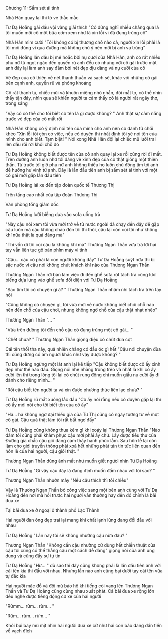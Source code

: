 




Chương 11: Sấm sét ái tình


Nhã Hân quay lại thì tỏ vẻ thắc mắc

Tư Dạ Hoằng gãi đầu vội vàng giải thích "Cô đừng nghĩ nhiều chẳng qua là tôi muốn mời cô một bữa cơm xem như là xin lỗi vì đã đụng trúng cô"

Nhã Hân mỉm cười "Tôi không có bị thương chỗ nào cả, người xin lỗi phải là tôi mới đúng vì qua đường mà không chú ý nên mới bị anh va trúng"

Tư Dạ Hoằng lần đầu bị mê hoặc bởi nụ cười của Nhã Hân, anh có rất nhiều phụ nữ từ ngọt ngào đến quyến rũ anh đều có nhưng với cô gái trước mặt anh đây lại làm anh say đắm bởi nét đẹp dịu dàng và nụ cười của cô

Vẻ đẹp của cô thiên về nét thanh thuần và sạch sẽ, khác với những cô gái bên cạnh anh, quyến rũ và phóng khoáng

Cô rất thanh tú, chiếc mũi và khuôn miệng nhỏ nhắn, đôi mắt to, có thể nhìn thấy tận đáy, nhìn qua sẽ khiến người ta cảm thấy cô là người rất ngây thơ, trong sáng

"Vậy cô có thể cho tôi biết cô tên là gì được không? " Anh thật sự cảm nắng trước vẻ đẹp của cô mất rồi

Nhã Hân không có ý định nói tên của mình cho anh nên cô đành từ chối khéo "Xin lỗi tôi còn có việc, nếu có duyên thì nhất định tôi sẽ nói tên của mình cho anh biết. Tạm biệt! " Nói xong Nhã Hân đội lại chiếc mũ lưỡi trai lên đầu rồi rời khỏi chỗ đó



Tư Dạ Hoằng không biết được tên của cô anh quay lại xe rồi cũng rời đi mất. Trên đường anh luôn nhớ tới dáng vẻ xinh đẹp của cô thật giống một thiên thần. Từ trước tới giờ phụ nữ anh không thiếu họ luôn chủ động tìm tới anh để hưởng hư vinh từ anh. Đây là lần đầu tiên anh bị sấm sét ái tình với một cô gái mới gặp lần đầu tiên

Tư Dạ Hoằng lái xe đến tập đoàn quốc tế Thương Thị

Trên tầng cao nhất của tập đoàn Thương Thị

Văn phòng tổng giám đốc

Tư Dạ Hoằng lười biếng dựa vào sofa uống trà

"Này cậu nói xem tôi vừa mới trở về từ nước ngoài đã chạy đến đậy để gặp cậu luôn mà cậu không chào đón tôi thì thôi, cậu lại còn coi tôi như không khí nữa thật là quá đáng mà"

"Thì vốn dĩ tôi coi cậu là không khí mà" Thương Ngạn Thần vừa trả lời hai tay vẫn liên tục gõ bàn phím máy vi tính

"Cậu... cậu có phải là con người không đấy" Tư Dạ Hoằng suýt nữa thì bị sặc nước vì câu nói không chút khách khí nào của Thương Ngạn Thần

Thương Ngạn Thần rời bàn làm việc đi đến ghế sofa rót tách trà cũng lười biếng dựa lưng vào ghế sofa đối diện với Tư Dạ Hoằng

"Sao tìm tôi có chuyện gì à? " Thương Ngạn Thần nhâm nhi tách trà trên tay hỏi

"Cũng không có chuyện gì, tôi vừa mới về nước không biết chơi chỗ nào nên đến chỗ của cậu chơi, nhưng không ngờ chỗ của cậu thật nhạt nhẽo"

Thương Ngạn Thần "... "

"Vừa trên đường tôi đến chỗ cậu có đụng trúng một cô gái... "



"Chết chưa? " Thương Ngạn Thần giọng điệu có chút đùa cợt

Cái tên thối tha này, quả nhiên chẳng có đầu óc gì hết "Cậu nói chuyện đùa thì cũng đừng có ám người khác như vậy được không? "

Tư Dạ Hoằng ngừng một lát anh lại kể tiếp "Cậu không biết được cô ấy xinh đẹp như thế nào đâu. Giọng nói nhẹ nhàng trong trẻo và nhất là khi cô ấy cười lên thì trong lòng tôi lại có chút rung động chỉ muốn giấu nụ cười ấy đi dành cho riêng mình... "

"Rồi cậu biết tên người ta và xin được phương thức liên lạc chưa? "

Tư Dạ Hoằng rũ mắt xuống lắc đầu "Cô ấy nói rằng nếu có duyên gặp lại thì cô ấy mới nói cho tôi biết tên của cô ấy"

"Ha... ha không ngờ đại thiếu gia của Tư Thị cũng có ngày tương tư về một cô gái. Cậu quả thật làm tôi rất bất ngờ đấy"

Tư Dạ Hoằng cũng không thua kém gì khi xoáy lại Thương Ngạn Thần "Nào dám tôi cũng phải khâm phục cậu mới phải ấy chứ. Lấy được tiểu thư của Đường gia chắc cậu giờ đang cảm thấy hạnh phúc lắm. Sau hôn lễ lại còn làm cho giới truyền thông phải xoá hết những phát tán tin tức liên quan đến hôn lễ của hai người, cậu giỏi thật. "

Thương Ngạn Thần dùng ánh mắt như muốn giết người nhìn Tư Dạ Hoằng

Tư Dạ Hoằng "Gì vậy cậu đây là đang định muốn đấm nhau với tôi sao? "

Thương Ngạn Thần nhướn mày "Nếu cậu thích thì tôi chiều"

Vậy là Thương Ngạn Thần bỏ công việc sang một bên anh cùng với Tư Dạ Hoằng đến nơi mà hồi trước hai người vẫn thường hay đến đó chính là bãi đua xe

Tại bãi đua xe ở ngoại ô thành phố Lạc Thành

Hai người đàn ông đẹp trai lại mang khí chất lạnh lùng đang đối đầu với nhau

Tư Dạ Hoằng "Lần này tôi sẽ không nhường cậu nữa đâu? "

Thương Ngạn Thần "Không cần cậu nhường cứ dùng hết chiến thuật của cậu tôi cũng có thể thắng cậu một cách dễ dàng" giọng nói của anh ung dung và cũng đầy sự tự tin

Tư Dạ Hoằng "Hừ... " dù sao thì đây cũng không phải là lần đầu tiên anh với cái tên kia thi đấu với nhau. Nhưng lần nào anh cũng bại dưới tay cái tên vừa tự đắc kia

Hai người mặc đồ và đội mũ bảo hộ khi tiếng còi vang lên Thương Ngạn Thần và Tư Dạ Hoằng cũng cùng nhau xuất phát. Cả bãi đua xe rộng lớn đều nghe được tiếng động cơ xe của hai người

"Rừmm... rừm... rừm... "

"Rừm... rừm... rừm... "

Khói bụi bay mù mịt nhìn hai người đua xe cứ như hai con báo đang dần tiến về vạch đích




